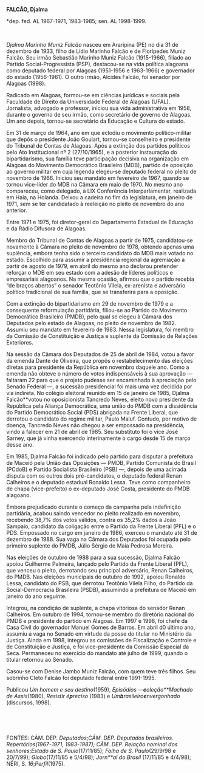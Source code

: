 **FALCÃO, Djalma**

\*dep. fed. AL 1967-1971, 1983-1985; sen. AL 1998-1999.

 

*Djalma Marinho Muniz Falcão* nasceu em Araripina (PE) no dia 31 de
dezembro de 1933, filho de Lídio Marinho Falcão e de Florípedes Muniz
Falcão. Seu irmão Sebastião Marinho Muniz Falcão (1915-1966), filiado ao
Partido Social-Progressista (PSP), destacou-se na vida política alagoana
como deputado federal por Alagoas (1951-1956 e 1963-1966) e governador
do estado (1956-1961). O outro irmão, Alcides Falcão, foi senador por
Alagoas (1998).

Radicado em Alagoas, formou-se em ciências jurídicas e sociais pela
Faculdade de Direito da Universidade Federal de Alagoas (UFAL).
Jornalista, advogado e professor, iniciou sua vida administrativa em
1958, durante o governo de seu irmão, como secretário de governo de
Alagoas. Um ano depois, tornou-se secretário da Educação e Cultura do
estado.

Em 31 de março de 1964, ano em que eclodiu o movimento político-militar
que depôs o presidente João Goulart, tornou-se conselheiro e presidente
do Tribunal de Contas de Alagoas. Após a extinção dos partidos políticos
pelo Ato Institucional nº 2 (27/10/1965), e a posterior instauração do
bipartidarismo, sua família teve participação decisiva na organização em
Alagoas do Movimento Democrático Brasileiro (MDB), partido de oposição
ao governo militar em cuja legenda elegeu-se deputado federal no pleito
de novembro de 1966. Iniciou seu mandato em fevereiro de 1967, quando se
tornou vice-líder do MDB na Câmara em maio de 1970. No mesmo ano
compareceu, como delegado, à LIX Conferência Interparlamentar, realizada
em Haia, na Holanda. Deixou a cadeira no fim da legislatura, em janeiro
de 1971, sem se ter candidatado à reeleição no pleito de novembro do ano
anterior.

Entre 1971 e 1975, foi diretor-geral do Departamento Estadual de
Educação e da Rádio Difusora de Alagoas.

Membro do Tribunal de Contas de Alagoas a partir de 1975, candidatou-se
novamente à Câmara no pleito de novembro de 1978, obtendo apenas uma
suplência, embora tenha sido o terceiro candidato do MDB mais votado no
estado. Escolhido para assumir a presidência regional da agremiação a
partir de agosto de 1979, em abril do mesmo ano declarou pretender
reforçar o MDB em seu estado com a adesão de líderes políticos e
empresariais alagoanos. Na mesma ocasião, afirmou que o partido recebia
“de braços abertos” o senador Teotônio Vilela, ex-arenista e adversário
político tradicional de sua família, que se transferira para a oposição.

Com a extinção do bipartidarismo em 29 de novembro de 1979 e a
consequente reformulação partidária, filiou-se ao Partido do Movimento
Democrático Brasileiro (PMDB), pelo qual se elegeu à Câmara dos
Deputados pelo estado de Alagoas, no pleito de novembro de 1982. Assumiu
seu mandato em fevereiro de 1983. Nessa legislatura, foi membro da
Comissão de Constituição e Justiça e suplente da Comissão de Relações
Exteriores.

Na sessão da Câmara dos Deputados de 25 de abril de 1984, votou a favor
da emenda Dante de Oliveira, que propôs o restabelecimento das eleições
diretas para presidente da República em novembro daquele ano. Como a
emenda não obteve o número de votos indispensáveis à sua aprovação —
faltaram 22 para que o projeto pudesse ser encaminhado à apreciação pelo
Senado Federal —, a sucessão presidencial foi mais uma vez decidida por
via indireta. No colégio eleitoral reunido em 15 de janeiro de 1985,
Djalma Falcão**votou no oposicionista Tancredo Neves, eleito novo
presidente da República pela Aliança Democrática, uma união do PMDB com
a dissidência do Partido Democrático Social (PDS) abrigada na Frente
Liberal, que derrotou o candidato do regime militar, Paulo Maluf.
Contudo, por motivo de doença, Tancredo Neves não chegou a ser empossado
na presidência, vindo a falecer em 21 de abril de 1985. Seu substituto
foi o vice José Sarney, que já vinha exercendo interinamente o cargo
desde 15 de março desse ano.

Em 1985, Djalma Falcão foi indicado pelo partido para disputar a
prefeitura de Maceió pela União das Oposições — PMDB, Partido Comunista
do Brasil (PCdoB) e Partido Socialista Brasileiro (PSB) —, depois de uma
acirrada disputa com os outros dois pré-candidatos, o deputado federal
Renan Calheiros e o deputado estadual Ronaldo Lessa. Teve como
companheiro de chapa (vice-prefeito) o ex-deputado José Costa,
presidente do PMDB alagoano.

Embora prejudicado durante o começo da campanha pela indefinição
partidária, acabou saindo vencedor no pleito realizado em novembro,
recebendo 38,7% dos votos válidos, contra os 35,2% dados a João Sampaio,
candidato da coligação entre o Partido da Frente Liberal (PFL) e o PDS.
Empossado no cargo em janeiro de 1986, exerceu o mandato até 31 de
dezembro de 1988. Sua vaga na Câmara dos Deputados foi ocupada pelo
primeiro suplente do PMDB, Júlio Sérgio de Maia Pedrosa Moreira.

Nas eleições de outubro de 1988 para a sua sucessão, Djalma Falcão
apoiou Guilherme Palmeira, lançado pelo Partido da Frente Liberal (PFL),
que venceu o pleito, derrotando seu principal adversário, Renan
Calheiros, do PMDB. Nas eleições municipais de outubro de 1992, apoiou
Ronaldo Lessa, candidato do PSB, que derrotou Teotônio Vilela Filho, do
Partido da Social-Democracia Brasileira (PSDB), assumindo a prefeitura
de Maceió em janeiro do ano seguinte.

Integrou, na condição de suplente, a chapa vitoriosa do senador Renan
Calheiros. Em outubro de 1994, tornou-se membro do diretório nacional do
PMDB e presidente do partido em Alagoas. Em 1997 e 1998, foi chefe da
Casa Civil do governador Manuel Gomes de Barros. Em abril d0 último ano,
assumiu a vaga no Senado em virtude da posse do titular no Ministério da
Justiça. Ainda em 1998, integrou as comissões de Fiscalização e Controle
e de Constituição e Justiça, e foi vice-presidente da Comissão Especial
da Seca. Permaneceu no exercício do mandato até julho de 1999, quando o
titular retornou ao Senado.

Casou-se com Denise Jambo Muniz Falcão, com quem teve três filhos. Seu
sobrinho Cleto Falcão foi deputado federal entre 1991-1995.

Publicou *Um homem e seu destino*(1959), *Episódios
—**c**oleção**Machado de Assis*(1980), *Resistir é**p**reciso* (1983) e
*Um**b**rasileiro**e**nvergonhado* (discursos, 1998).

 

 

FONTES: CÂM. DEP. *Deputados*;**CÂM. DEP. *Deputados brasileiros.
Repertórios*(1967-1971, 1983-1987); CÂM. DEP*. Relação nominal dos
senhores*;*Estado de S. Paulo*(17/11/85); *Folha de S. Paulo*(29/9/98 e
20/7/99); *Globo*(17/11/85 e 5/4/98); *Jorn**al do Brasil* (17/11/85 e
4/4/98); NÉRI, S. *16*;*Perfil*(1975).

 

 
